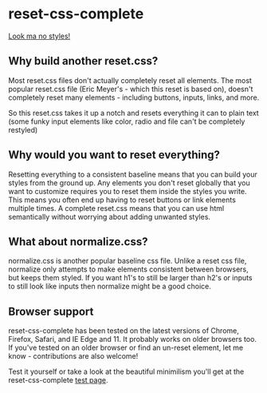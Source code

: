 # reset-css-complete

[Look ma no styles!][1]

## Why build another reset.css?

Most reset.css files don't actually completely reset all elements.
The most popular reset.css file (Eric Meyer's - which this reset is based on),
doesn't completely reset many elements - including buttons, inputs, links, and more.

So this reset.css takes it up a notch and resets everything it can to plain text
(some funky input elements like color, radio and file can't be completely restyled)

## Why would you want to reset everything?

Resetting everything to a consistent baseline means that you can build your styles from the ground up.
Any elements you don't reset globally that you want to customize requires you to reset them inside the styles you write.
This means you often end up having to reset buttons or link elements multiple times.
A complete reset.css means that you can use html semantically without worrying about adding unwanted styles.

## What about normalize.css?

normalize.css is another popular baseline css file. Unlike a reset css file,
normalize only attempts to make elements consistent between browsers, but keeps them styled.
If you want h1's to still be larger than h2's or inputs to still look like inputs then normalize might be a good choice.

## Browser support

reset-css-complete has been tested on the latest versions of Chrome, Firefox, Safari, and IE Edge and 11.
It probably works on older browsers too.
If you've tested on an older browser or find an un-reset element, let me know - contributions are also welcome!

Test it yourself or take a look at the beautiful minimilism you'll get at the reset-css-complete
[test page][1].

[1]: https://alex-e-leon.github.io/reset-css-complete/test/
